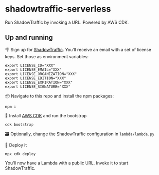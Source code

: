 # shadowtraffic-serverless

Run ShadowTraffic by invoking a URL. Powered by AWS CDK.

## Up and running

🪧 Sign up for [ShadowTraffic](https://shadowtraffic.io/). You'll receive an email with a set of license keys. Set those as environment variables:

```
export LICENSE_ID="XXX"
export LICENSE_EMAIL="XXX"
export LICENSE_ORGANIZATION="XXX"
export LICENSE_EDITION="XXX"
export LICENSE_EXPIRATION="XXX"
export LICENSE_SIGNATURE="XXX"
```

📦 Navigate to this repo and install the npm packages:

```
npm i
```

🥾 Install [AWS CDK](https://docs.aws.amazon.com/cdk/v2/guide/getting_started.html) and run the bootstrap

```
cdk bootstrap
```

🗃️ Optionally, change the ShadowTraffic configuration in `lambda/lambda.py`

🚀 Deploy it

```
npx cdk deploy
```

You'll now have a Lambda with a public URL. Invoke it to start ShadowTraffic.
